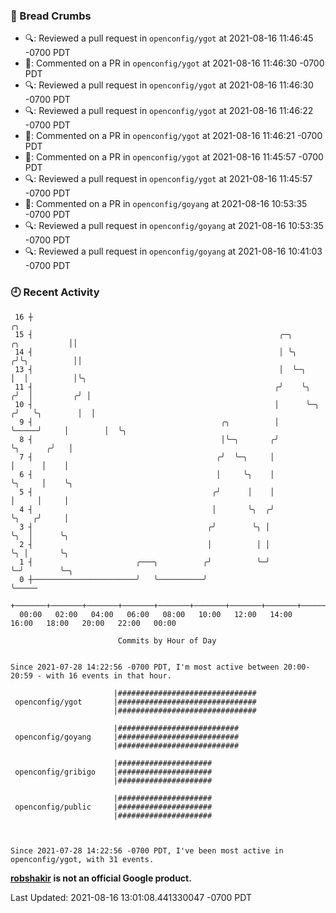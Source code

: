 ### 🍞 Bread Crumbs

 * 🔍: Reviewed a pull request in  `openconfig/ygot` at 2021-08-16 11:46:45 -0700 PDT
 * 💬: Commented on a PR in  `openconfig/ygot` at 2021-08-16 11:46:30 -0700 PDT
 * 🔍: Reviewed a pull request in  `openconfig/ygot` at 2021-08-16 11:46:30 -0700 PDT
 * 🔍: Reviewed a pull request in  `openconfig/ygot` at 2021-08-16 11:46:22 -0700 PDT
 * 💬: Commented on a PR in  `openconfig/ygot` at 2021-08-16 11:46:21 -0700 PDT
 * 💬: Commented on a PR in  `openconfig/ygot` at 2021-08-16 11:45:57 -0700 PDT
 * 🔍: Reviewed a pull request in  `openconfig/ygot` at 2021-08-16 11:45:57 -0700 PDT
 * 💬: Commented on a PR in  `openconfig/goyang` at 2021-08-16 10:53:35 -0700 PDT
 * 🔍: Reviewed a pull request in  `openconfig/goyang` at 2021-08-16 10:53:35 -0700 PDT
 * 🔍: Reviewed a pull request in  `openconfig/goyang` at 2021-08-16 10:41:03 -0700 PDT

### 🕘 Recent Activity
```
 16 ┼                                                                                     ╭╮
 15 ┤                                                       ╭─╮              ╭╮           ││
 14 ┤                                                       │ ╰╮            ╭╯╰╮          ││
 13 ┤                                                       │  ╰─╮          │  │          │╰╮
 11 ┤                                                      ╭╯    ╰╮        ╭╯  │         ╭╯ │
 10 ┤                                                      │      ╰─╮     ╭╯   ╰╮        │  │
  9 ┤                                          ╭╮          │        ╰─────╯     │        │  ╰╮
  8 ┤                                          │╰─╮       ╭╯                    ╰╮      ╭╯   │
  7 ┤                                         ╭╯  ╰─╮     │                      │      │    │
  6 ┤                                         │     ╰╮    │                      ╰╮     │    ╰╮
  5 ┤                                        ╭╯      │    │                       │     │     │
  4 ┤                                        │       ╰╮  ╭╯                       ╰╮   ╭╯     │
  3 ┤                                       ╭╯        ╰╮ │                         ╰╮  │      ╰╮
  2 ┤                                       │          │ │                          ╰╮ │       ╰╮
  1 ┤                       ╭───╮          ╭╯          ╰─╯                           ╰─╯        ╰─╮
  0 ┼───────────────────────╯   ╰──────────╯                                                      ╰─────
    +───────+───────+───────+───────+───────+───────+───────+───────+───────+───────+───────+───────+────
  00:00   02:00   04:00   06:00   08:00   10:00   12:00   14:00   16:00   18:00   20:00   22:00   00:00   

						Commits by Hour of Day


Since 2021-07-28 14:22:56 -0700 PDT, I'm most active between 20:00-20:59 - with 16 events in that hour.

```



```
                       |###############################
 openconfig/ygot       |###############################
                       |###############################

                       |###########################
 openconfig/goyang     |###########################
                       |###########################

                       |#####################
 openconfig/gribigo    |#####################
                       |#####################

                       |#####################
 openconfig/public     |#####################
                       |#####################



Since 2021-07-28 14:22:56 -0700 PDT, I've been most active in openconfig/ygot, with 31 events.

```
**[robshakir](mailto:robjs@google.com) is not an official Google product.**  


Last Updated: 2021-08-16 13:01:08.441330047 -0700 PDT
